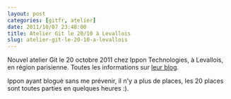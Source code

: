```yaml
---
layout: post
categories: [gitfr, atelier]
date: 2011/10/07 23:48:00
title: Atelier Git le 20/10 à Levallois
slug: atelier-git-le-20-10-a-levallois
---
```


Nouvel atelier Git le 20 octobre 2011 chez Ippon Technologies, à Levallois, en région parisienne.
Toutes les informations sur [leur blog](http://blog.ippon.fr/2011/10/06/atelier-git-le-20-octobre-avec-sebastien-douche-inscriptions-ouvertes/).

Ippon ayant blogué sans me prévenir, il n'y a plus de places, les 20 places sont toutes parties en
quelques heures :).
